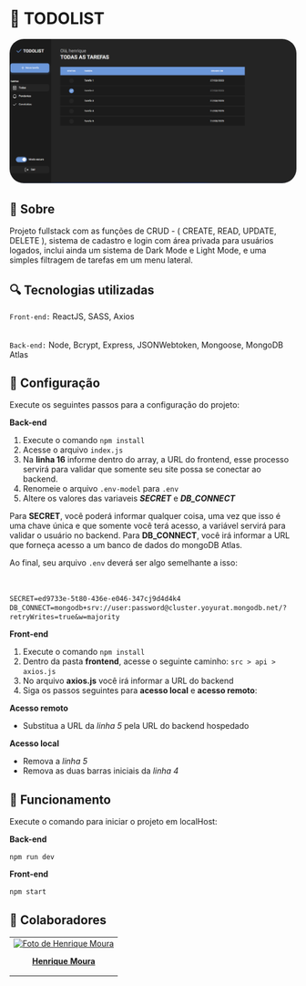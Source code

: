 
# 🎯 TODOLIST

  

<img  src="preview.png"  alt="preview"  style="border-radius: 25px">


## 📝 Sobre

Projeto fullstack com as funções de CRUD - ( CREATE, READ, UPDATE, DELETE ), sistema de cadastro e login com área privada para usuários logados, inclui ainda um sistema de Dark Mode e Light Mode, e uma simples filtragem de tarefas em um menu lateral.


## 🔍 Tecnologias utilizadas

``Front-end:`` ReactJS, SASS, Axios

######

``Back-end:`` Node, Bcrypt, Express, JSONWebtoken, Mongoose, MongoDB Atlas


## 🔧 Configuração

Execute os seguintes passos para a configuração do projeto:

**Back-end**
1. Execute o comando ``npm install``
2. Acesse o arquivo ``index.js``
3. Na **linha 16** informe dentro do array, a URL do frontend, esse processo servirá para validar que somente seu site possa se conectar ao backend.
4. Renomeie o arquivo ``.env-model`` para ``.env``
5. Altere os valores das variaveis ***SECRET*** e ***DB_CONNECT***

Para **SECRET**, você poderá informar qualquer coisa, uma vez que isso é uma chave única e que somente você terá acesso, a variável servirá para validar o usuário no backend.
Para **DB_CONNECT**, você irá informar a URL que forneça acesso a um banco de dados do mongoDB Atlas.

Ao final, seu arquivo ``.env`` deverá ser algo semelhante a isso:

```


SECRET=ed9733e-5t80-436e-e046-347cj9d4d4k4
DB_CONNECT=mongodb+srv://user:password@cluster.yoyurat.mongodb.net/?retryWrites=true&w=majority

```


**Front-end**
1. Execute o comando ``npm install``
2. Dentro da pasta **frontend**, acesse o seguinte caminho: ``src > api > axios.js``
3. No arquivo **axios.js** você irá informar a URL do backend
4. Siga os passos seguintes para **acesso local** e **acesso remoto**:

****Acesso remoto****
- Substitua a URL da *linha 5* pela URL do backend hospedado

****Acesso local****
- Remova a *linha 5*
- Remova as duas barras iniciais da *linha 4*



## 🚀 Funcionamento

  

Execute o comando para iniciar o projeto em localHost:

**Back-end**
```
npm run dev
```

**Front-end**
```
npm start
```

  

## 🤝 Colaboradores

  

<table>

<tr>

<td  align="center">

<a  href="https://github.com/hxmoura"  width="100px;">

<img  src="https://github.com/hxmoura.png"  width="130px;"  alt="Foto de Henrique Moura"/>

<br>

<strong>Henrique Moura</strong>

</a>

</td>

</tr>

</table>